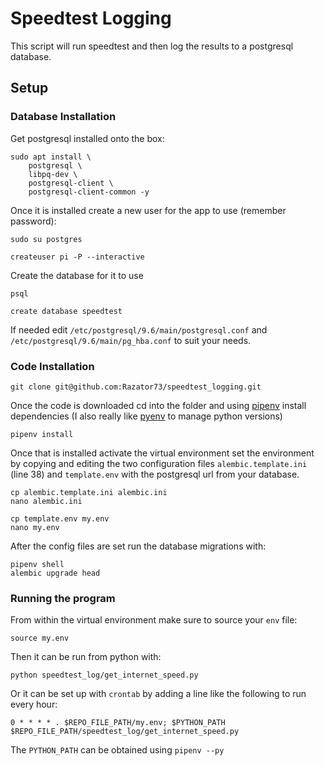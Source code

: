 # Speedtest Logging

This script will run speedtest and then log the results to a postgresql database.

## Setup
### Database Installation
Get postgresql installed onto the box:
```
sudo apt install \
    postgresql \
    libpq-dev \
    postgresql-client \
    postgresql-client-common -y
```
Once it is installed create a new user for the app to use (remember password):
```
sudo su postgres

createuser pi -P --interactive
```
Create the database for it to use
```
psql

create database speedtest
```
If needed edit `/etc/postgresql/9.6/main/postgresql.conf` and 
`/etc/postgresql/9.6/main/pg_hba.conf` to suit your needs.

### Code Installation
```
git clone git@github.com:Razator73/speedtest_logging.git
```
Once the code is downloaded cd into the folder and 
using [pipenv](https://realpython.com/pipenv-guide/) install dependencies
(I also really like [pyenv](https://realpython.com/intro-to-pyenv/) to manage python
versions)
```
pipenv install
```
Once that is installed activate the virtual environment set the environment by copying
and editing the two configuration files `alembic.template.ini` (line 38) and `template.env` 
with the postgresql url from your database.
```
cp alembic.template.ini alembic.ini
nano alembic.ini

cp template.env my.env
nano my.env
```

After the config files are set run the database migrations with: 
```
pipenv shell
alembic upgrade head 
```

### Running the program
From within the virtual environment make sure to source your `env` file:
```
source my.env
```
Then it can be run from python with:
```shell script
python speedtest_log/get_internet_speed.py
```
Or it can be set up with `crontab` by adding a line like the following to run every hour:
```
0 * * * * . $REPO_FILE_PATH/my.env; $PYTHON_PATH $REPO_FILE_PATH/speedtest_log/get_internet_speed.py
```
The `PYTHON_PATH` can be obtained using `pipenv --py`
